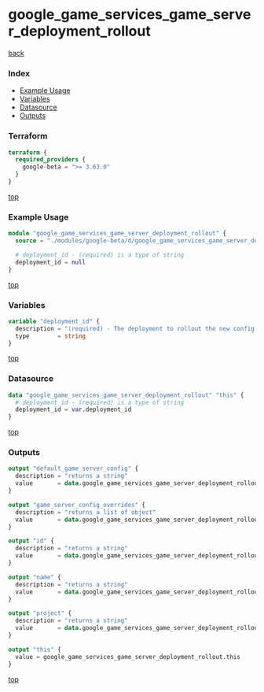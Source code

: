 # google_game_services_game_server_deployment_rollout

[back](../google-beta.md)

### Index

- [Example Usage](#example-usage)
- [Variables](#variables)
- [Datasource](#datasource)
- [Outputs](#outputs)

### Terraform

```terraform
terraform {
  required_providers {
    google-beta = ">= 3.63.0"
  }
}
```

[top](#index)

### Example Usage

```terraform
module "google_game_services_game_server_deployment_rollout" {
  source = "./modules/google-beta/d/google_game_services_game_server_deployment_rollout"

  # deployment_id - (required) is a type of string
  deployment_id = null
}
```

[top](#index)

### Variables

```terraform
variable "deployment_id" {
  description = "(required) - The deployment to rollout the new config to. Only 1 rollout must be associated with each deployment."
  type        = string
}
```

[top](#index)

### Datasource

```terraform
data "google_game_services_game_server_deployment_rollout" "this" {
  # deployment_id - (required) is a type of string
  deployment_id = var.deployment_id
}
```

[top](#index)

### Outputs

```terraform
output "default_game_server_config" {
  description = "returns a string"
  value       = data.google_game_services_game_server_deployment_rollout.this.default_game_server_config
}

output "game_server_config_overrides" {
  description = "returns a list of object"
  value       = data.google_game_services_game_server_deployment_rollout.this.game_server_config_overrides
}

output "id" {
  description = "returns a string"
  value       = data.google_game_services_game_server_deployment_rollout.this.id
}

output "name" {
  description = "returns a string"
  value       = data.google_game_services_game_server_deployment_rollout.this.name
}

output "project" {
  description = "returns a string"
  value       = data.google_game_services_game_server_deployment_rollout.this.project
}

output "this" {
  value = google_game_services_game_server_deployment_rollout.this
}
```

[top](#index)